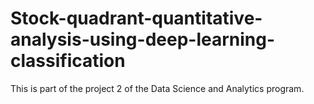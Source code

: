 # Stock-quadrant-quantitative-analysis-using-deep-learning-classification
This is part of the project 2 of the Data Science and Analytics program.
